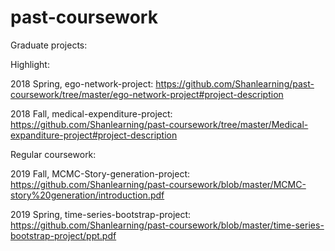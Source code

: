 # past-coursework
Graduate projects:

Highlight:


2018 Spring, ego-network-project: https://github.com/Shanlearning/past-coursework/tree/master/ego-network-project#project-description

2018 Fall, medical-expenditure-project: https://github.com/Shanlearning/past-coursework/tree/master/Medical-expanditure-project#project-description

Regular coursework:

2019 Fall, MCMC-Story-generation-project: https://github.com/Shanlearning/past-coursework/blob/master/MCMC-story%20generation/introduction.pdf

2019 Spring, time-series-bootstrap-project: https://github.com/Shanlearning/past-coursework/blob/master/time-series-bootstrap-project/ppt.pdf



